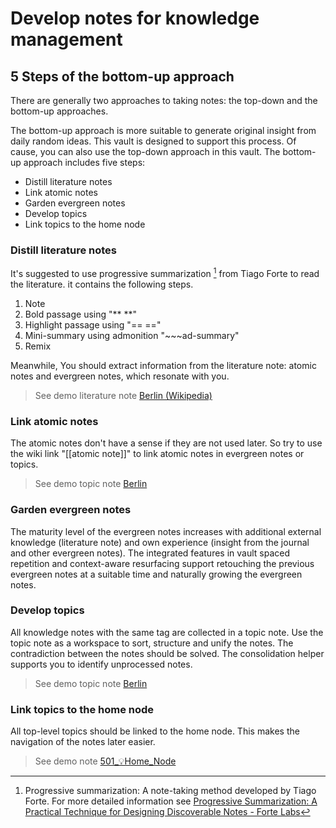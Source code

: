 # Develop notes for knowledge management



## 5 Steps of the bottom-up approach 

There are generally two approaches to taking notes: the top-down and the bottom-up approaches.

The bottom-up approach is more suitable to generate original insight from daily random ideas. This vault is designed to support this process. Of cause, you can also use the top-down approach in this vault. The bottom-up approach  includes five steps: 
- Distill literature notes
- Link atomic notes
- Garden evergreen notes
- Develop topics 
- Link topics to the home node


### Distill literature notes
It's suggested to use progressive summarization [^1] from Tiago Forte to read the literature. it contains the following steps.
1.  Note
2.  Bold passage using "** **"
3.  Highlight passage using "== =="
4.  Mini-summary using admonition "~~~ad-summary"
5.  Remix

Meanwhile, You should extract information from the literature note:  atomic notes and evergreen notes, which resonate with you.  

> See demo literature note [Berlin (Wikipedia)](../../500_Knowledge_Management/510_📔Literature_Notes/Berlin%20(Wikipedia).md) 

### Link atomic notes
The atomic notes don't have a sense if they are not used later. So try to use the wiki link "[[atomic note]]" to link atomic notes in evergreen notes or topics.

> See demo topic note [Berlin](../../500_Knowledge_Management/570_🗩Topics/Berlin.md)

### Garden evergreen notes

The maturity level of the evergreen notes increases with additional external knowledge (literature note) and own experience (insight from the journal and other evergreen notes).  The integrated features in vault spaced repetition and context-aware resurfacing support retouching the previous evergreen notes at a suitable time and naturally growing the evergreen notes. 

### Develop topics 

All knowledge notes with the same tag are collected in a topic note. Use the topic note as a workspace to sort, structure and unify the notes. The contradiction between the notes should be solved. The consolidation helper supports you to identify unprocessed notes. 

> See demo topic note [Berlin](../../500_Knowledge_Management/570_🗩Topics/Berlin.md)

### Link topics to the home node
All top-level topics should be linked to the home node. This makes the navigation of the notes later easier. 

> See demo note [501_💡Home_Node](../../500_Knowledge_Management/501_💡Home_Node.md)



[^1]: Progressive summarization: A note-taking method developed by Tiago Forte. For more detailed information see [Progressive Summarization: A Practical Technique for Designing Discoverable Notes - Forte Labs](https://fortelabs.co/blog/progressive-summarization-a-practical-technique-for-designing-discoverable-notes/)
